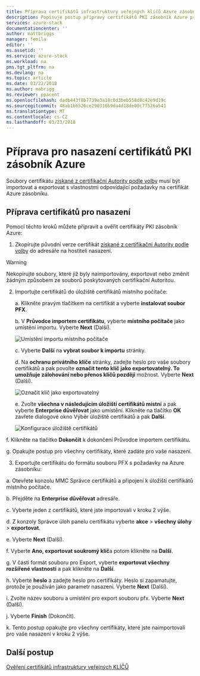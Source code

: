 ```yaml
---
title: Příprava certifikátů infrastruktury veřejných klíčů Azure zásobník Azure zásobníku integrované systémy nasazení | Microsoft Docs
description: Popisuje postup přípravy certifikátů PKI zásobník Azure pro Azure zásobníku integrované systémy.
services: azure-stack
documentationcenter: ''
author: mattbriggs
manager: femila
editor: ''
ms.assetid: ''
ms.service: azure-stack
ms.workload: na
pms.tgt_pltfrm: na
ms.devlang: na
ms.topic: article
ms.date: 03/22/2018
ms.author: mabrigg
ms.reviewer: ppacent
ms.openlocfilehash: dadb443f8b7739e3a18c0d3beb558d8c42e9d19c
ms.sourcegitcommit: 48ab1b6526ce290316b9da4d18de00c77526a541
ms.translationtype: MT
ms.contentlocale: cs-CZ
ms.lasthandoff: 03/23/2018
---
```

# <a name="prepare-azure-stack-pki-certificates-for-deployment"></a>Příprava pro nasazení certifikátů PKI zásobník Azure
Soubory certifikátu [získané z certifikační Autority podle volby](azure-stack-get-pki-certs.md) musí být importovat a exportovat s vlastnostmi odpovídající požadavky na certifikát Azure zásobníku.


## <a name="prepare-certificates-for-deployment"></a>Příprava certifikátů pro nasazení
Pomocí těchto kroků můžete připravit a ověřit certifikáty PKI zásobník Azure: 

1.  Zkopírujte původní verze certifikát [získané z certifikační Autority podle volby](azure-stack-get-pki-certs.md) do adresáře na hostiteli nasazení. 
  > [!WARNING]
  > Nekopírujte soubory, které již byly naimportovány, exportovat nebo změnit žádným způsobem ze souborů poskytovaných certifikační Autoritou.

2.  Importujte certifikátů do úložiště certifikátů místního počítače:

    a.  Klikněte pravým tlačítkem na certifikát a vyberte **instalovat soubor PFX**.

    b.  V **Průvodce importem certifikátu**, vyberte **místního počítače** jako umístění importu. Vyberte **Next** (Další).

    ![Umístění importu místního počítače](.\media\prepare-pki-certs\1.png)

    c.  Vyberte **Další** na **vybrat soubor k importu** stránky.

    d.  Na **ochranu privátního klíče** stránky, zadejte heslo pro vaše soubory certifikátů a pak povolte **označit tento klíč jako exportovatelný. To umožňuje zálohování nebo přenos klíčů později** možnost. Vyberte **Next** (Další).

    ![Označit klíč jako exportovatelný](.\media\prepare-pki-certs\2.png)

    e.  Zvolte **všechna v následujícím úložišti certifikátů místní** a pak vyberte **Enterprise důvěřovat** jako umístění. Klikněte na tlačítko **OK** zavřete dialogové okno Výběr úložiště certifikátů a pak **Další**.

    ![Konfigurace úložiště certifikátů](.\media\prepare-pki-certs\3.png)

  f.    Klikněte na tlačítko **Dokončit** k dokončení Průvodce importem certifikátu.

  g.    Opakujte postup pro všechny certifikáty, které zadáte pro vaše nasazení.

3. Exportujte certifikátu do formátu souboru PFX s požadavky na Azure zásobníku:

  a.    Otevřete konzolu MMC Správce certifikátů a připojení k úložišti certifikátů místního počítače.

  b.    Přejděte na **Enterprise důvěřovat** adresáře.

  c.    Vyberte jeden z certifikátů, které jste importovali v kroku 2 výše.

  d.    Z konzoly Správce úloh panelu certifikátu vyberte **akce** > **všechny úlohy** > **exportovat**.

  e.    Vyberte **Next** (Další).

  f.    Vyberte **Ano, exportovat soukromý klíč**a potom klikněte na **Další**.

  g.    V části formát souboru pro Export, vyberte **exportovat všechny rozšířené vlastnosti** a pak klikněte na **Další**.

  h.    Vyberte **heslo** a zadejte heslo pro certifikáty. Heslo si zapamatujte, protože je používán jako parametr nasazení. Vyberte **Next** (Další).

  i.    Zvolte název souboru a umístění pro export souboru pfx. Vyberte **Next** (Další).

  j.    Vyberte **Finish** (Dokončit).

  k.    Tento postup opakujte pro všechny certifikáty, které jste naimportovali pro vaše nasazení v kroku 2 výše.

## <a name="next-steps"></a>Další postup
[Ověření certifikátů infrastruktury veřejných KLÍČŮ](validate-pki-certs.md)